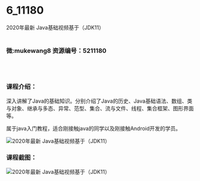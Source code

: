 # 6_11180
2020年最新 Java基础视频基于（JDK11）
<br/></br>
<h3>微:mukewang8 资源编号：5211180</h3>
<br/></br>
<h3>课程介绍：</h3>
<p>深入讲解了<a title="查看与 Java 相关的文章" target="_blank">Java</a>的基础知识。分别介绍了<a title="查看与 Java 相关的文章" target="_blank">Java</a>的历史、Java基础语法、数组、类与对象、继承与多态、异常、范型、集合、流与文件、线程、集合框架、图形界面等。</p>
<p>属于java入门教程，适合刚接触java的同学以及刚接触Android开发的学员。</p>
<p><img src="https://www.ko996.com/wp-content/uploads/img/2020/03/1-99-300x187.png" alt="2020年最新 Java基础视频基于（JDK11）"></p>
<div class="info-desc">
<h3>课程截图：</h3>
<p><img src="https://www.ko996.com/wp-content/uploads/img/2020/03/2-90.png" alt="2020年最新 Java基础视频基于（JDK11）"></p>


			
</div>
